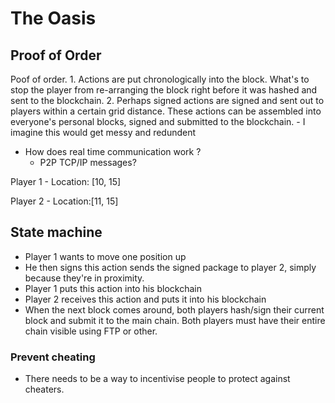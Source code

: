 # The Oasis

## Proof of Order
Poof of order.
	1. Actions are put chronologically into the block. What's to stop the player from re-arranging the block right before it was hashed and sent to the blockchain.
	2. Perhaps signed actions are signed and sent out to players within a certain grid distance. These actions can be assembled into everyone's personal blocks, signed and submitted to the blockchain.
		- I imagine this would get messy and redundent

- How does real time communication work ?
	- P2P TCP/IP messages?

Player 1
	- Location: [10, 15]

Player 2
	- Location:[11, 15]

## State machine
- Player 1 wants to move one position up
- He then signs this action sends the signed package to player 2, simply because they're in proximity.	
- Player 1 puts this action into his blockchain
- Player 2 receives this action and puts it into his blockchain
- When the next block comes around, both players hash/sign their current block and submit it to the main chain. Both players must have their entire chain visible using FTP or other.

### Prevent cheating
- There needs to be a way to incentivise people to protect against cheaters.

##

